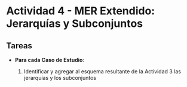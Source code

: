 # Actividad 4 - MER Extendido: Jerarquías y Subconjuntos

## Tareas

* **Para cada Caso de Estudio**:

  1. Identificar y agregar al esquema resultante de la Actividad 3 las jerarquías y los subconjuntos
